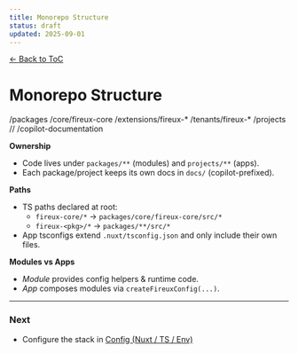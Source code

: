 ```yaml
---
title: Monorepo Structure
status: draft
updated: 2025-09-01
---
```


[← Back to ToC](./copilot-00-toc.md)

# Monorepo Structure

/packages
/core/fireux-core
/extensions/fireux-*
/tenants/fireux-*
/projects
//
/copilot-documentation

**Ownership**
- Code lives under `packages/**` (modules) and `projects/**` (apps).
- Each package/project keeps its own docs in `docs/` (copilot-prefixed).

**Paths**
- TS paths declared at root:  
  - `fireux-core/*` → `packages/core/fireux-core/src/*`
  - `fireux-<pkg>/*` → `packages/**/src/*`
- App tsconfigs extend `.nuxt/tsconfig.json` and only include their own files.

**Modules vs Apps**
- _Module_ provides config helpers & runtime code.
- _App_ composes modules via `createFireuxConfig(...)`.

---

### Next
- Configure the stack in [Config (Nuxt / TS / Env)](./copilot-03-config.md)
